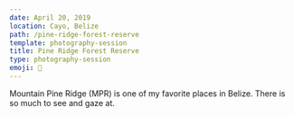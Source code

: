```yaml
---
date: April 20, 2019
location: Cayo, Belize
path: /pine-ridge-forest-reserve
template: photography-session
title: Pine Ridge Forest Reserve
type: photography-session
emoji: 🌲
---
```


Mountain Pine Ridge (MPR) is one of my favorite places in Belize. There is so much to see and gaze at.